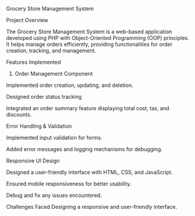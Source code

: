 Grocery Store Management System

Project Overview

The Grocery Store Management System is a web-based application developed using PHP with Object-Oriented Programming (OOP) principles. It helps manage orders efficiently, providing functionalities for order creation, tracking, and management.

Features Implemented

1. Order Management Component

Implemented order creation, updating, and deletion.

Designed order status tracking

Integrated an order summary feature displaying total cost, tax, and discounts.

 Error Handling & Validation

Implemented input validation for forms.

Added error messages and logging mechanisms for debugging.

 Responsive UI Design

Designed a user-friendly interface with HTML, CSS, and JavaScript.

Ensured mobile responsiveness for better usability.



Debug and fix any issues encountered.

Challenges Faced
Designing a responsive and user-friendly interface.

